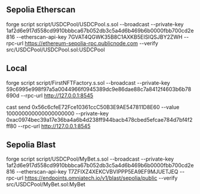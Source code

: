## Sepolia Etherscan

forge script script/USDCPool/USDCPool.s.sol --broadcast --private-key 1af2d6e917d558cd9910bbbca67b052db3c5a4d6b469b6b0000fbb700cd2e816 --etherscan-api-key 7GVAT4QGWK35B8C1AXKB5EISIQSJBY2ZWH --rpc-url https://ethereum-sepolia-rpc.publicnode.com --verify src/USDCPool/USDCPool.sol:USDCPool

## Local

forge script script/FirstNFTFactory.s.sol --broadcast --private-key 59c6995e998f97a5a0044966f0945389dc9e86dae88c7a8412f4603b6b78690d --rpc-url http://127.0.0.1:8545

cast send 0x56c6cfeE72Fce10361ccC50B3E9AE547811D8E60 --value 100000000000000000000 --private-key 0xac0974bec39a17e36ba4a6b4d238ff944bacb478cbed5efcae784d7bf4f2ff80 --rpc-url http://127.0.0.1:8545

## Sepolia Blast

forge script script/USDCPool/MyBet.s.sol --broadcast --private-key 1af2d6e917d558cd9910bbbca67b052db3c5a4d6b469b6b0000fbb700cd2e816 --etherscan-api-key T7ZFIXZ4XEKCVBVIPPP5EA9EF9MJUETJEQ --rpc-url https://endpoints.omniatech.io/v1/blast/sepolia/public --verify src/USDCPool/MyBet.sol:MyBet
